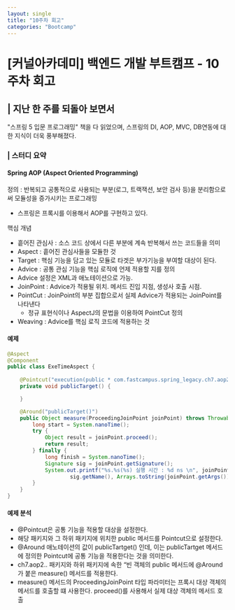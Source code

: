 ```yaml
---
layout: single
title: "10주차 회고"
categories: "Bootcamp"
---
```


# [커널아카데미] 백엔드 개발 부트캠프 - 10주차 회고

## | 지난 한 주를 되돌아 보면서

"스프링 5 입문 프로그래밍" 책을 다 읽었으며, 스프링의 DI, AOP, MVC, DB연동에 대한 
지식이 더욱 풍부해졌다.


### | 스터디 요약 ###

#### Spring AOP (Aspect Oriented Programming)
정의 : 반복되고 공통적으로 사용되는 부분(로그, 트랙잭션, 보안 검사 등)을 분리함으로써 모듈성을 증가시키는 프로그래밍
- 스프링은 프록시를 이용해서 AOP를 구현하고 있다.

핵심 개념 <br>
- 흩어진 관심사 : 소스 코드 상에서 다른 부분에 계속 반복해서 쓰는 코드들을 의미
- Aspect : 흩어진 관심사들을 모듈한 것
- Target : 핵심 기능을 담고 있는 모듈로 타겟은 부가기능을 부여할 대상이 된다.
- Advice : 공통 관심 기능을 핵심 로직에 언제 적용할 지를 정의
- Advice 설정은 XML과 애노테이션으로 가능.
- JoinPoint : Advice가 적용될 위치. 메서드 진입 지점, 생성사 호출 시점.
- PointCut : JoinPoint의 부분 집합으로서 실제 Advice가 적용되는 JoinPoint를 나타낸다
  - 정규 표현식이나 AspectJ의 문법을 이용하여 PointCut 정의
- Weaving : Advice를 핵심 로직 코드에 적용하는 것

#### 예제
```java
@Aspect
@Component
public class ExeTimeAspect {
  
    @Pointcut("execution(public * com.fastcampus.spring_legacy.ch7.aop2..*(..))")
    private void publicTarget() {

    }

    @Around("publicTarget()")
    public Object measure(ProceedingJoinPoint joinPoint) throws Throwable {
        long start = System.nanoTime();
        try {
            Object result = joinPoint.proceed();
            return result;
        } finally {
            long finish = System.nanoTime();
            Signature sig = joinPoint.getSignature();
            System.out.printf("%s.%s(%s) 실행 시간 : %d ns \n", joinPoint.getTarget().getClass().getSimpleName(),
                    sig.getName(), Arrays.toString(joinPoint.getArgs()), (finish-start));
        }
    }
}
```
#### 예제 분석
- @Pointcut은 공통 기능을 적용할 대상을 설정한다.
- 해당 패키지와 그 하위 패키지에 위치한 public 메서드를 Pointcut으로 설정한다.
- @Around 애노테이션의 값이 publicTartget() 인데, 이는 publicTartget 메서드에 정의한 Pointcut에 공통 기능을 적용한다는 것을 의미한다.
- ch7.aop2.. 패키지와 하위 패키지에 속한 “빈 객체의 public 메서드에 @Around가 붙은 measure() 메서드를 적용한다.
- measure() 메서드의 ProceedingJoinPoint 타입 파라미터는 프록시 대상 객체의 메서드를 호출할 떄 사용한다. proceed()를 사용해서 실제 대상 객체의 메서드 호출